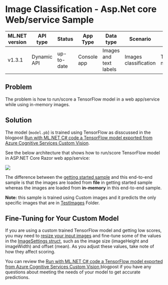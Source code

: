 # Image Classification - Asp.Net core Web/service Sample

| ML.NET version | API type          | Status                        | App Type    | Data type | Scenario            | ML Task                   | Algorithms                  |
|----------------|-------------------|-------------------------------|-------------|-----------|---------------------|---------------------------|-----------------------------|
| v1.3.1           | Dynamic API | up-to-date | Console app | Images and text labels | Images classification | TensorFlow model  | DeepLearning model |


## Problem
The problem is how to run/score a TensorFlow model in a web app/service while using in-memory images. 

## Solution
The model (`model.pb`) is trained using TensorFlow as disscussed in the blogpost [Run with ML.NET C# code a TensorFlow model exported from Azure Cognitive Services Custom Vision](https://devblogs.microsoft.com/cesardelatorre/run-with-ml-net-c-code-a-tensorflow-model-exported-from-azure-cognitive-services-custom-vision/).

See the below architecture that shows how to run/score TensorFlow model in ASP.NET Core Razor web app/service:

![](docs/scenario-architecture.png)


The difference between the [getting started sample](https://github.com/dotnet/machinelearning-samples/tree/master/samples/csharp/getting-started/DeepLearning_ImageClassification_TensorFlow) and this end-to-end sample is that the images are loaded from  **file** in getting started sample whereas the images are loaded from **in-memory** in this end-to-end sample.

**Note:**  this sample is trained using Custom images and it predicts the only specific images that are in [TestImages](./TestImages) Folder.

## Fine-Tuning for Your Custom Model

If you are using a custom trained TensorFlow model and getting low scores, you may need to [resize your input images](https://lutzroeder.github.io/netron/) and fine-tune some of the values in the [ImageSettings struct](https://github.com/dotnet/machinelearning-samples/blob/aaa490461b3d313d1dcd828eaf0bf4ced6609a16/samples/csharp/end-to-end-apps/DeepLearning_ImageClassification_TensorFlow/TensorFlowImageClassification/ML/TensorFlowModelConfigurator.cs#L22), such as the image size (imageHeight and imageWidth) and offset (mean). As you adjust these values, take note of how they affect scoring.

You can review the [Run with ML.NET C# code a TensorFlow model exported from Azure Cognitive Services Custom Vision
](https://devblogs.microsoft.com/cesardelatorre/run-with-ml-net-c-code-a-tensorflow-model-exported-from-azure-cognitive-services-custom-vision/) blogpost if you have any questions about meeting the needs of your model to get accurate predictions.
